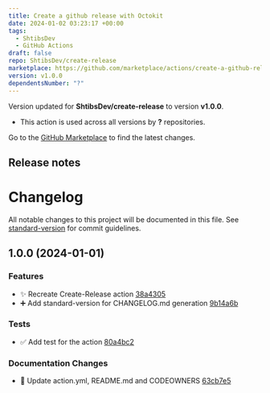 ```yaml
---
title: Create a github release with Octokit
date: 2024-01-02 03:23:17 +00:00
tags:
  - ShtibsDev
  - GitHub Actions
draft: false
repo: ShtibsDev/create-release
marketplace: https://github.com/marketplace/actions/create-a-github-release-with-octokit
version: v1.0.0
dependentsNumber: "?"
---
```



Version updated for **ShtibsDev/create-release** to version **v1.0.0**.
- This action is used across all versions by **?** repositories.

Go to the [GitHub Marketplace](https://github.com/marketplace/actions/create-a-github-release-with-octokit) to find the latest changes.

## Release notes

# Changelog

All notable changes to this project will be documented in this file. See [standard-version](https://github.com/conventional-changelog/standard-version) for commit guidelines.

## 1.0.0 (2024-01-01)

### Features

- ✨ Recreate Create-Release action [38a4305](https://github.com/ShtibsDev/create-release/commits/38a4305c4cd5f6955e58f96cc8307158a6d8e174)
- ➕ Add standard-version for CHANGELOG.md generation [9b14a6b](https://github.com/ShtibsDev/create-release/commits/9b14a6bcbb81ff676a884989296e0ae9fe423c16)

### Tests

- ✅ Add test for the action [80a4bc2](https://github.com/ShtibsDev/create-release/commits/80a4bc275382f581a15de5a64001ddfe63c6ae01)

### Documentation Changes

- 📝 Update action.yml, README.md and CODEOWNERS [63cb7e5](https://github.com/ShtibsDev/create-release/commits/63cb7e5b33119068af6b2dfce69f2fb2b51b6006)

